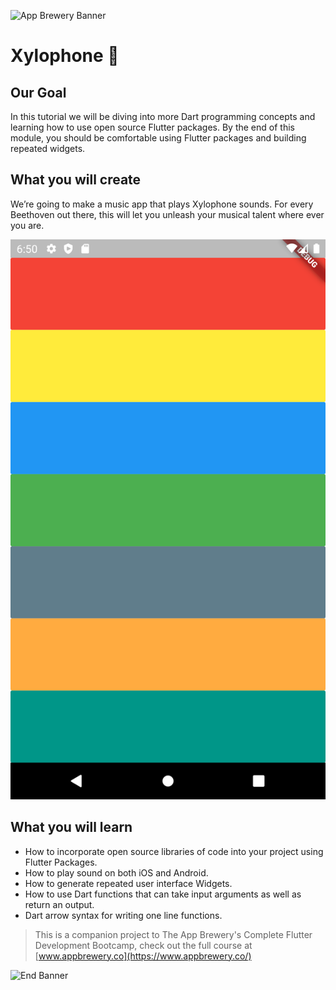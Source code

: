 ![App Brewery Banner](https://github.com/londonappbrewery/Images/blob/master/AppBreweryBanner.png)


# Xylophone 🎹

## Our Goal

In this tutorial we will be diving into more Dart programming concepts and learning how to use open source Flutter packages. By the end of this module, you should be comfortable using Flutter packages and building repeated widgets.


## What you will create

We’re going to make a music app that plays Xylophone sounds. For every Beethoven out there, this will let you unleash your musical talent where ever you are.

![Finished App]( https://github.com/AdjaroPatoussi/xylophone-flutter/blob/main/screen/screen.png)

## What you will learn

- How to incorporate open source libraries of code into your project using Flutter Packages.
- How to play sound on both iOS and Android.
- How to generate repeated user interface Widgets.
- How to use Dart functions that can take input arguments as well as return an output.
- Dart arrow syntax for writing one line functions.

>This is a companion project to The App Brewery's Complete Flutter Development Bootcamp, check out the full course at [www.appbrewery.co](https://www.appbrewery.co/)

![End Banner](https://github.com/londonappbrewery/Images/blob/master/readme-end-banner.png)
